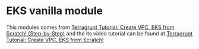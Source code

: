 # EKS vanilla module

This modules comes from [Terragrunt Tutorial: Create VPC, EKS from Scratch! (Step-by-Step)](https://github.com/antonputra/tutorials/tree/main/lessons/160) and the its video tutorial can be found at [Terragrunt Tutorial: Create VPC, EKS from Scratch!](https://www.youtube.com/watch?v=yduHaOj3XMg)

